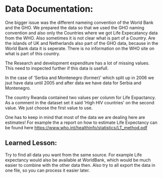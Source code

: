 

# Data Documentation: 

One bigger issue was the different nameing convention of the World Bank and the GHO. 
We prepared the data so that we used the GHO naming convention and also only the Countries where we got Life Expecatancy data from the WHO. 
Also sometimes it is not clear what is part of a Country. Are the islands of UK and Netherlands also part of the GHO data, because in the World Bank data it is seperate. 
There is no information on the WHO site on what is part of this country. 

The Research and development expenditure has a lot of missing values. This need to inspected further if this data is usefull. 

In the case of 'Serbia and Montenegro (former)' which split up in 2006 we jsut have data until 2005 and after data we have data for Serbia and Montenegro.

The country Rwanda contained two values per colunm for Life Expactancy. As a comment in the dataset set it said 'High HIV countries' on the second value. We just choose the first value to use. 

One has to keep in mind that most of the data we are dealing here are estimates! 
For example the a report on how to estimate Life Expectancy can be found here https://www.who.int/healthinfo/statistics/LT_method.pdf



## Learned Lesson: 

Try to find all data you want from the same source. For example Life expectancy would also be available at WorldBank, which would be much easier to combine with the other data then. Also try to all export the data in one file, so you can process it easier later. 

